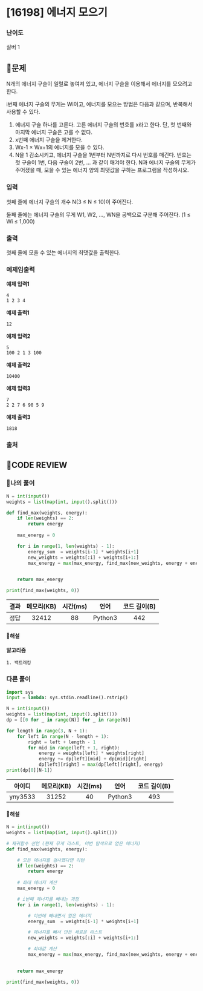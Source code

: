 # [16198] 에너지 모으기

### **난이도**
실버 1
## **📝문제**
N개의 에너지 구슬이 일렬로 놓여져 있고, 에너지 구슬을 이용해서 에너지를 모으려고 한다.

i번째 에너지 구슬의 무게는 Wi이고, 에너지를 모으는 방법은 다음과 같으며, 반복해서 사용할 수 있다.

1. 에너지 구슬 하나를 고른다. 고른 에너지 구슬의 번호를 x라고 한다. 단, 첫 번째와 마지막 에너지 구슬은 고를 수 없다.
2. x번째 에너지 구슬을 제거한다.
3. Wx-1 × Wx+1의 에너지를 모을 수 있다.
4. N을 1 감소시키고, 에너지 구슬을 1번부터 N번까지로 다시 번호를 매긴다. 번호는 첫 구슬이 1번, 다음 구슬이 2번, ... 과 같이 매겨야 한다.
N과 에너지 구슬의 무게가 주어졌을 때, 모을 수 있는 에너지 양의 최댓값을 구하는 프로그램을 작성하시오.
### **입력**
첫째 줄에 에너지 구슬의 개수 N(3 ≤ N ≤ 10)이 주어진다.

둘째 줄에는 에너지 구슬의 무게 W1, W2, ..., WN을 공백으로 구분해 주어진다. (1 ≤ Wi ≤ 1,000)
### **출력**
첫째 줄에 모을 수 있는 에너지의 최댓값을 출력한다.
### **예제입출력**

**예제 입력1**

```
4
1 2 3 4
```

**예제 출력1**

```
12
```

**예제 입력2**

```
5
100 2 1 3 100
```

**예제 출력2**

```
10400
```

**예제 입력3**

```
7
2 2 7 6 90 5 9
```

**예제 출력3**

```
1818
```

### **출처**

## **🧐CODE REVIEW**

### **🧾나의 풀이**

```python
N = int(input())
weights = list(map(int, input().split()))

def find_max(weights, energy):
    if len(weights) == 2:
        return energy
    
    max_energy = 0

    for i in range(1, len(weights) - 1):
        energy_sum  = weights[i-1] * weights[i+1]
        new_weights = weights[:i] + weights[i+1:]
        max_energy = max(max_energy, find_max(new_weights, energy + energy_sum))

    
    return max_energy

print(find_max(weights, 0))
```

결과	| 메모리(KB) |	시간(ms) |	언어 |	코드 길이(B)
:----:|:-----:|:-----:|:-----:|:--------:
정답|32412|88|Python3|442
#### **📝해설**

**알고리즘**
```
1. 백트래킹
```

### **다른 풀이**

```python
import sys
input = lambda: sys.stdin.readline().rstrip()

N = int(input())
weights = list(map(int, input().split()))
dp = [[0 for _ in range(N)] for _ in range(N)]

for length in range(3, N + 1):
    for left in range(N - length + 1):
        right = left + length - 1
        for mid in range(left + 1, right):
            energy = weights[left] * weights[right]
            energy += dp[left][mid] + dp[mid][right]
            dp[left][right] = max(dp[left][right], energy)
print(dp[0][N-1])
```

아이디 | 메모리(KB) |	시간(ms) |	언어 |	코드 길이(B) 
:-----:|:-----:|:-----:|:----:|:--------:
yny3533|31252|40|Python3|493
#### **📝해설**

```python
N = int(input())
weights = list(map(int, input().split()))

# 재귀함수 선언 (현재 무게 리스트, 이번 탐색으로 얻은 에너지)
def find_max(weights, energy):

    # 모든 에너지를 검사했다면 리턴
    if len(weights) == 2:
        return energy
    
    # 최대 에너지 계산
    max_energy = 0

    # i번째 에너지를 빼내는 과정
    for i in range(1, len(weights) - 1):

        # 이번에 빼내면서 얻은 에너지
        energy_sum  = weights[i-1] * weights[i+1]

        # 에너지를 빼서 만든 새로운 리스트
        new_weights = weights[:i] + weights[i+1:]

        # 최대값 계산
        max_energy = max(max_energy, find_max(new_weights, energy + energy_sum))

    
    return max_energy

print(find_max(weights, 0))
```